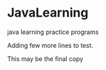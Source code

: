 # JavaLearning
java learning practice programs 


Adding few more lines to test.


This may be the final copy

